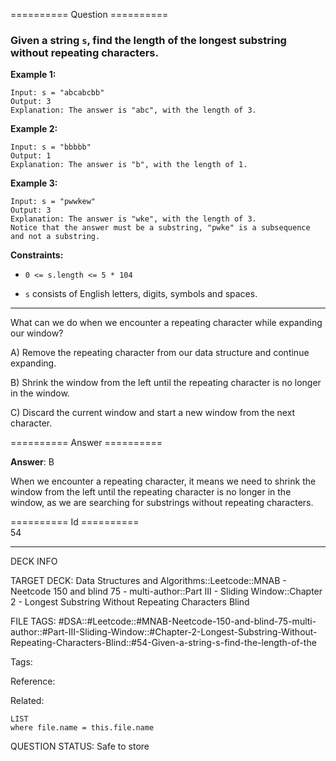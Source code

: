 ========== Question ==========  

### Given a string `s`, find the length of the **longest** **substring** without repeating characters.

**Example 1:**

```
Input: s = "abcabcbb"
Output: 3
Explanation: The answer is "abc", with the length of 3.
```

**Example 2:**

```
Input: s = "bbbbb"
Output: 1
Explanation: The answer is "b", with the length of 1.
```

**Example 3:**

```
Input: s = "pwwkew"
Output: 3
Explanation: The answer is "wke", with the length of 3.
Notice that the answer must be a substring, "pwke" is a subsequence and not a substring.
```

**Constraints:**

- `0 <= s.length <= 5 * 104`

- `s` consists of English letters, digits, symbols and spaces.

---

What can we do when we encounter a repeating character while expanding our
window?

A) Remove the repeating character from our data structure and continue
expanding.

B) Shrink the window from the left until the repeating character is no longer in
the window.

C) Discard the current window and start a new window from the next character.  

========== Answer ==========  

**Answer**: B

When we encounter a repeating character, it means we need to shrink the window
from the left until the repeating character is no longer in the window, as we
are searching for substrings without repeating characters.

========== Id ==========  
54

---

DECK INFO

TARGET DECK: Data Structures and Algorithms::Leetcode::MNAB - Neetcode 150 and blind 75 - multi-author::Part III - Sliding Window::Chapter 2 - Longest Substring Without Repeating Characters Blind

FILE TAGS: #DSA::#Leetcode::#MNAB-Neetcode-150-and-blind-75-multi-author::#Part-III-Sliding-Window::#Chapter-2-Longest-Substring-Without-Repeating-Characters-Blind::#54-Given-a-string-s-find-the-length-of-the

Tags:

Reference:

Related:

```dataview
LIST
where file.name = this.file.name
```
QUESTION STATUS: Safe to store

